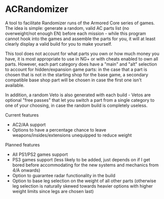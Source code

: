 # ACRandomizer
A tool to facilitate Randomizer runs of the Armored Core series of games. The idea is simple: generate a random, valid AC parts list (no overweight/not enough EN) before each mission - while this program cannot hook into the games and assemble the parts for you, it will at least clearly display a valid build for you to make yourself.

This tool does not account for what parts you own or how much money you have, it is most appropriate to use in NG+ or with cheats enabled to own all parts. However, each part category does have a "main" and "alt" selection to account for hidden/expansion game parts: in the case that a part is chosen that is not in the starting shop for the base game, a secondary compatible base shop part will be chosen in case the first one isn't available.

In addition, a random Veto is also generated with each build - Vetos are optional "free passes" that let you switch a part from a single category to one of your choosing, in case the random build is completely useless.

Current features
- AC2/AA support
- Options to have a percentage chance to leave weapons/insides/extensions unequipped to reduce weight

Planned features
- All PS1/PS2 games support
- PS3 games support (less likely to be added, just depends on if I get bored before accommodating for the new systems and mechanics from 4/A onwards)
- Option to guarantee radar functionality in the build
- Option to base leg selection on the weight of all other parts (otherwise leg selection is naturally skewed towards heavier options with higher weight limits since legs are chosen last)
